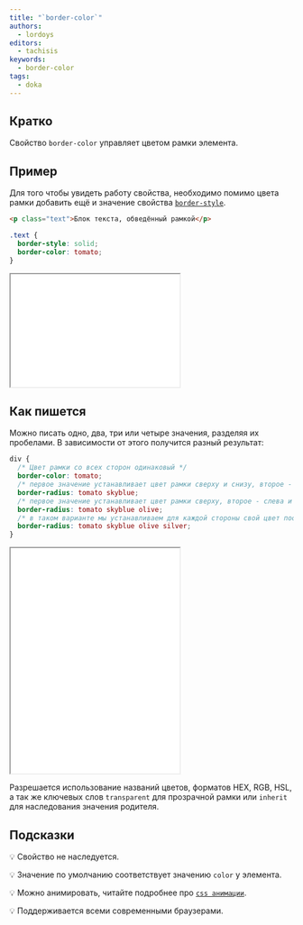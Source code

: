 ```yaml
---
title: "`border-color`"
authors:
  - lordoys
editors:
  - tachisis
keywords:
  - border-color
tags:
  - doka
---
```


## Кратко

Свойство `border-color` управляет цветом рамки элемента.

## Пример

Для того чтобы увидеть работу свойства, необходимо помимо цвета рамки добавить ещё и значение свойства [`border-style`](/css/border-style).

```html
<p class="text">Блок текста, обведённый рамкой</p>
```

```css
.text {
  border-style: solid;
  border-color: tomato;
}
```

<iframe title="Блок текста" src="demos/basic/" height="200"></iframe>

## Как пишется

Можно писать одно, два, три или четыре значения, разделяя их пробелами. В зависимости от этого получится разный результат:

```css
div {
  /* Цвет рамки со всех сторон одинаковый */
  border-color: tomato;
  /* первое значение устанавливает цвет рамки сверху и снизу, второе - слева и справа */
  border-radius: tomato skyblue;
  /* первое значение устанавливает цвет рамки сверху, второе - слева и справа, а третье - снизу */
  border-radius: tomato skyblue olive;
  /* в таком варианте мы устанавливаем для каждой стороны свой цвет поочередно для верхней, правой, нижней и левой рамки */
  border-radius: tomato skyblue olive silver;
}
```

<iframe title="Блок текста" src="demos/different-border-colors/" height="400"></iframe>

Разрешается использование названий цветов, форматов HEX, RGB, HSL, а так же ключевых слов `transparent` для прозрачной рамки или `inherit` для наследования значения родителя.

## Подсказки

💡 Свойство не наследуется.

💡 Значение по умолчанию соответствует значению `color` у элемента.

💡 Можно анимировать, читайте подробнее про [`css анимации`](/css/animation).

💡 Поддерживается всеми современными браузерами.
